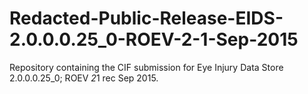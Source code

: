 # Redacted-Public-Release-EIDS-2.0.0.0.25_0-ROEV-2-1-Sep-2015
Repository containing the CIF submission for Eye Injury Data Store 2.0.0.0.25_0; ROEV *2*1 rec Sep 2015.
